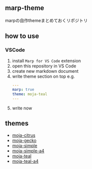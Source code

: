 ## marp-theme

marpの自作themeまとめておくリポジトリ

## how to use

### VSCode
1. install `Marp for VS Code` extension
1. open this repository in VS Code
1. create new markdown document
1. write theme section on top
   e.g.
   ```yaml
   ---
   marp: true
   theme: moja-teal
   ---
   ```
1. write now

## themes

* [moja-citrus](https://s10akir.github.io/marp-theme/moja-citrus)
* [moja-gecko](https://s10akir.github.io/marp-theme/moja-gecko)
* [moja-simple](https://s10akir.github.io/marp-theme/moja-simple)
* [moja-simple-a4](https://s10akir.github.io/marp-theme/moja-simple-a4)
* [moja-teal](https://s10akir.github.io/marp-theme/moja-teal)
* [moja-teal-a4](https://s10akir.github.io/marp-theme/moja-teal-a4)

